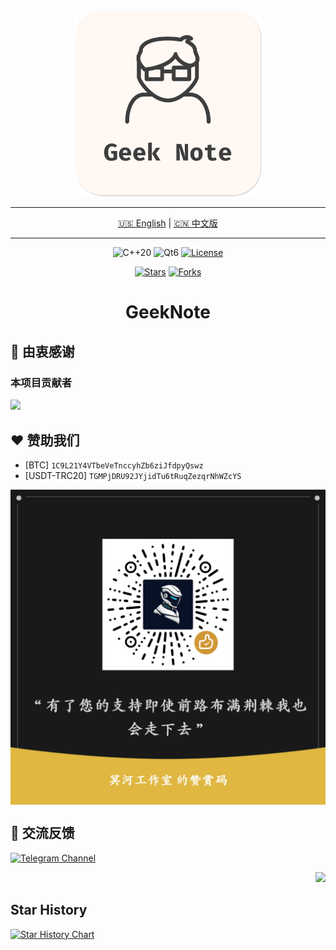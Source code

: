 <a name="README-TOP"></a>
<p align="center">
    <img src="/Resources/Image/GeekNote.png" alt="GeekNote Logo" width="300"/>
</p>

<hr/>

<p align="center">
  <a href="README.md">🇺🇸 English</a> | <a href="README.zh-CN.md">🇨🇳 中文版</a>
</p>

<hr/>

<p align="center">
  <!-- 核心技术 -->
  <img src="https://img.shields.io/badge/C++-20-blue.svg?style=flat-square&logo=c%2B%2B&logoColor=white" alt="C++20">
  <img src="https://img.shields.io/badge/Qt-6-green.svg?style=flat-square" alt="Qt6">
  <!-- 许可证 -->
  <a href="LICENSE"><img src="https://img.shields.io/badge/License-AGPL_v3-blue.svg?style=flat-square" alt="License"></a>
</p>

<p align="center">
  <!-- 社交徽章 -->
  <a href="https://github.com/OasisPioneer/GeekNote/stargazers"><img src="https://img.shields.io/github/stars/OasisPioneer/GeekNote?style=social" alt="Stars"></a>
  <a href="https://github.com/OasisPioneer/GeekNote/network/members"><img src="https://img.shields.io/github/forks/OasisPioneer/GeekNote?style=social" alt="Forks"></a>
</p>

<h1 align="center">
GeekNote
</h1>

## 💖 由衷感谢

### 本项目贡献者

<a href="https://github.com/OasisPioneer/GeekNote/graphs/contributors">
  <img src="https://contrib.rocks/image?repo=OasisPioneer/GeekNote" />
</a>

## ❤️ 赞助我们

* [BTC] `1C9L21Y4VTbeVeTnccyhZb6ziJfdpyQswz`
* [USDT-TRC20] `TGMPjDRU92JYjidTu6tRuqZezqrNhWZcYS`

<img alt="Sponsor" align="center" src="/Docs/Sponsor.png"/>

## 💬 交流反馈
[![Telegram Channel](https://img.shields.io/badge/Telegram-加入频道-blue?style=for-the-badge&logo=telegram)](https://t.me/StyxCommunity)

<p align="right"><a href="#README-TOP"><img src="https://img.shields.io/badge/回到顶部-555555?style=for-the-badge"></a></p>

## Star History

[![Star History Chart](https://api.star-history.com/svg?repos=OasisPioneer/GeekNote&type=date&legend=top-left)](https://www.star-history.com/#OasisPioneer/GeekNote&type=date&legend=top-left)